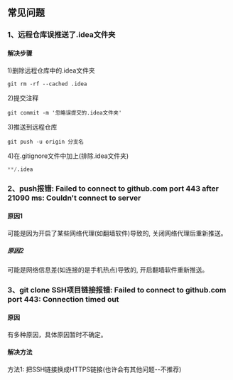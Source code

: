 ## 常见问题

### 1、远程仓库误推送了.idea文件夹
#### 解决步骤
1)删除远程仓库中的.idea文件夹
```shell script
git rm -rf --cached .idea
```
2)提交注释
```shell script
git commit -m '忽略误提交的.idea文件夹'
```
3)推送到远程仓库
```shell script
git push -u origin 分支名
```
4)在.gitignore文件中加上(排除.idea文件夹)
```python
**/.idea
```

### 2、push报错: Failed to connect to github.com port 443 after 21090 ms: Couldn't connect to server
#### 原因1
可能是因为开启了某些网络代理(如翻墙软件)导致的, 关闭网络代理后重新推送。
##### 原因2
可能是网络信息差(如连接的是手机热点)导致的, 开启翻墙软件重新推送。


### 3、git clone SSH项目链接报错: Failed to connect to github.com port 443: Connection timed out
#### 原因
有多种原因，具体原因暂时不确定。
#### 解决方法
方法1: 把SSH链接换成HTTPS链接(也许会有其他问题--不推荐)
